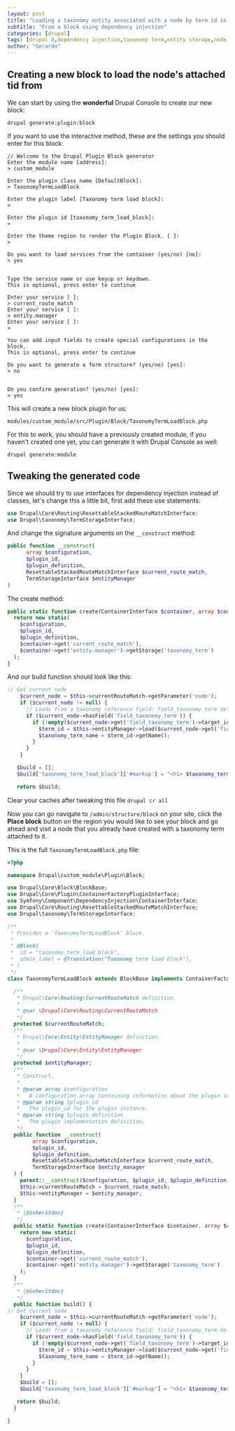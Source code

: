 ```yaml
---
layout: post
title: "Loading a taxonomy entity associated with a node by term id in Drupal 8"
subtitle: "From a block using dependency injection"
categories: [drupal]
tags: [drupal 8,dependency injection,taxonomy term,entity storage,node load, drupal console]
author: "Gerardo"
---
```


## Creating a new block to load the node's attached tid from

We can start by using the **wonderful** Drupal Console to create our new block:

`drupal generate:plugin:block`

If you want to use the interactive method, these are the settings you
should enter for this block:

```
// Welcome to the Drupal Plugin Block generator
Enter the module name [address]:
> custom_module

Enter the plugin class name [DefaultBlock]:
> TaxonomyTermLoadBlock

Enter the plugin label [Taxonomy term load block]:
>

Enter the plugin id [taxonomy_term_load_block]:
>

Enter the theme region to render the Plugin Block. [ ]:
>

Do you want to load services from the container (yes/no) [no]:
> yes


Type the service name or use keyup or keydown.
This is optional, press enter to continue

Enter your service [ ]:
> current_route_match
Enter your service [ ]:
> entity.manager
Enter your service [ ]:
>

You can add input fields to create special configurations in the block.
This is optional, press enter to continue

Do you want to generate a form structure? (yes/no) [yes]:
> no


Do you confirm generation? (yes/no) [yes]:
> yes
```

This will create a new block plugin for us:

`modules/custom_module/src/Plugin/Block/TaxonomyTermLoadBlock.php`

For this to work, you should have a previously created module, if you haven't
created one yet, you can generate it with Drupal Console as well:

`drupal generate:module`

## Tweaking the generated code

Since we should try to use interfaces for dependency injection instead of
classes, let's change this a little bit, first add these use statements:

```php
use Drupal\Core\Routing\ResettableStackedRouteMatchInterface;
use Drupal\taxonomy\TermStorageInterface;
```

And change the signature arguments on the `__construct` method:

```php
public function __construct(
      array $configuration,
      $plugin_id,
      $plugin_definition,
      ResettableStackedRouteMatchInterface $current_route_match,
      TermStorageInterface $entityManager
)
```

The create method:

```php
public static function create(ContainerInterface $container, array $configuration, $plugin_id, $plugin_definition) {
  return new static(
    $configuration,
    $plugin_id,
    $plugin_definition,
    $container->get('current_route_match'),
    $container->get('entity.manager')->getStorage('taxonomy_term')
  );
}
```

And our build function should look like this:

```php
// Get current node
    $current_node = $this->currentRouteMatch->getParameter('node');
    if ($current_node != null) {
      // Loads from a taxonomy reference field: field_taxonomy_term defined on our node
      if ($current_node->hasField('field_taxonomy_term')) {
        if (!empty($current_node->get('field_taxonomy_term')->target_id)){
          $term_id = $this->entityManager->load($current_node->get('field_taxonomy_term')->target_id);
          $taxonomy_term_name = $term_id->getName();
        }
      }
    }

   $build = [];
   $build['taxonomy_term_load_block']['#markup'] = "<h1> $taxonomy_term_name </h1>";

   return $build;
```

Clear your caches after tweaking this file `drupal cr all`

Now you can go navigate to `/admin/structure/block` on your site, click the
**Place block** button on the region you would like to see your block and go
ahead and visit a node that you already have created with a taxonomy term
attached to it.

This is the full `TaxonomyTermLoadBlock.php` file:

```php
<?php

namespace Drupal\custom_module\Plugin\Block;

use Drupal\Core\Block\BlockBase;
use Drupal\Core\Plugin\ContainerFactoryPluginInterface;
use Symfony\Component\DependencyInjection\ContainerInterface;
use Drupal\Core\Routing\ResettableStackedRouteMatchInterface;
use Drupal\taxonomy\TermStorageInterface;

/**
 * Provides a 'TaxonomyTermLoadBlock' block.
 *
 * @Block(
 *  id = "taxonomy_term_load_block",
 *  admin_label = @Translation("Taxonomy term load block"),
 * )
 */
class TaxonomyTermLoadBlock extends BlockBase implements ContainerFactoryPluginInterface {

  /**
   * Drupal\Core\Routing\CurrentRouteMatch definition.
   *
   * @var \Drupal\Core\Routing\CurrentRouteMatch
   */
  protected $currentRouteMatch;
  /**
   * Drupal\Core\Entity\EntityManager definition.
   *
   * @var \Drupal\Core\Entity\EntityManager
   */
  protected $entityManager;
  /**
   * Construct.
   *
   * @param array $configuration
   *   A configuration array containing information about the plugin instance.
   * @param string $plugin_id
   *   The plugin_id for the plugin instance.
   * @param string $plugin_definition
   *   The plugin implementation definition.
   */
  public function __construct(
        array $configuration,
        $plugin_id,
        $plugin_definition,
        ResettableStackedRouteMatchInterface $current_route_match,
        TermStorageInterface $entity_manager
  ) {
    parent::__construct($configuration, $plugin_id, $plugin_definition);
    $this->currentRouteMatch = $current_route_match;
    $this->entityManager = $entity_manager;
  }
  /**
   * {@inheritdoc}
   */
  public static function create(ContainerInterface $container, array $configuration, $plugin_id, $plugin_definition) {
    return new static(
      $configuration,
      $plugin_id,
      $plugin_definition,
      $container->get('current_route_match'),
      $container->get('entity.manager')->getStorage('taxonomy_term')
    );
  }
  /**
   * {@inheritdoc}
   */
  public function build() {
// Get current node
    $current_node = $this->currentRouteMatch->getParameter('node');
    if ($current_node != null) {
      // Loads from a taxonomy reference field: field_taxonomy_term defined on our node
      if ($current_node->hasField('field_taxonomy_term')) {
        if (!empty($current_node->get('field_taxonomy_term')->target_id)){
          $term_id = $this->entityManager->load($current_node->get('field_taxonomy_term')->target_id);
          $taxonomy_term_name = $term_id->getName();
        }
      }
    }
    $build = [];
    $build['taxonomy_term_load_block']['#markup'] = "<h1> $taxonomy_term_name </h1>";

   return $build;
  }

}

```
